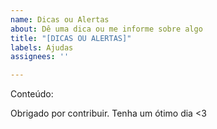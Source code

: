 ```yaml
---
name: Dicas ou Alertas
about: Dê uma dica ou me informe sobre algo
title: "[DICAS OU ALERTAS]"
labels: Ajudas
assignees: ''

---
```


Conteúdo:






Obrigado por contribuir. Tenha um ótimo dia <3
